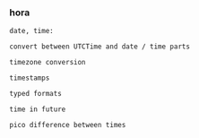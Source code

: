 ### hora

    date, time:
    
    convert between UTCTime and date / time parts
    
    timezone conversion
    
    timestamps

    typed formats
    
    time in future 
    
    pico difference between times   